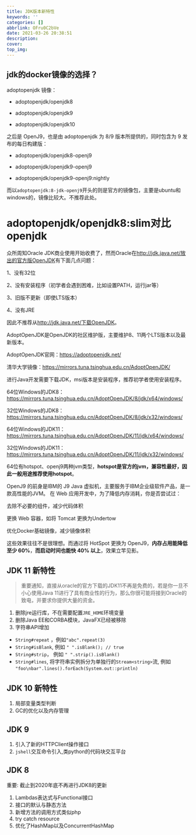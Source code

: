 ```yaml
---
title: JDK版本新特性
keywords: ''
categories: []
abbrlink: OFru0C2bVe
date: 2021-03-26 20:38:51
description:
cover:
top_img:
---
```



## jdk的docker镜像的选择？

adoptopenjdk 镜像：

- adoptopenjdk/openjdk8

- adoptopenjdk/openjdk9

- adoptopenjdk/openjdk10

之后是 OpenJ9，也是由 adoptopenjdk 为 8/9 版本所提供的，同时包含为 9 发布的每日构建版：

- adoptopenjdk/openjdk8-openj9

- adoptopenjdk/openjdk9-openj9

- adoptopenjdk/openjdk9-openj9:nightly

而以`adoptopenjdk:8-jdk-openj9`开头的则是官方的镜像包，主要是ubuntu和windows的，镜像比较大。不推荐此处。

# adoptopenjdk/openjdk8:slim对比openjdk

众所周知Oracle JDK商业使用开始收费了，然而Oracle在<http://jdk.java.net/放出的官方版OpenJDK>有下面几点问题：

1、没有32位

2、没有安装程序（初学者会遇到困难，比如设置PATH，运行jar等）

3、旧版不更新（即使LTS版本）

4、没有JRE

因此不推荐从<http://jdk.java.net/下载OpenJDK>。

AdoptOpenJDK是OpenJDK的社区维护版，主要维护8、11两个LTS版本以及最新版本。

AdoptOpenJDK官网：<https://adoptopenjdk.net/>

清华大学镜像：<https://mirrors.tuna.tsinghua.edu.cn/AdoptOpenJDK/>

进行Java开发需要下载JDK，msi版本是安装程序，推荐初学者使用安装程序。

64位Windows的JDK8：<https://mirrors.tuna.tsinghua.edu.cn/AdoptOpenJDK/8/jdk/x64/windows/>

32位Windows的JDK8：<https://mirrors.tuna.tsinghua.edu.cn/AdoptOpenJDK/8/jdk/x32/windows/>

64位Windows的JDK11：<https://mirrors.tuna.tsinghua.edu.cn/AdoptOpenJDK/11/jdk/x64/windows/>

32位Windows的JDK11：<https://mirrors.tuna.tsinghua.edu.cn/AdoptOpenJDK/11/jdk/x32/windows/>

64位有hotspot、openj9两种jvm类型，**hotspot是官方的jvm，兼容性最好，因此一般用途推荐使用hotspot**。

OpenJ9 的前身是IBM的 J9 Java 虚拟机，主要服务于IBM企业级软件产品，是一款高性能的JVM。
在 Web 应用开发中，为了降低内存消耗，你是否尝试过：

去除不必要的组件，减少代码体积

更换 Web 容器，如将 Tomcat 更换为Undertow

优化Docker基础镜像，减少镜像体积

这些效果往往不是很理想。而通过将 HotSpot 更换为 OpenJ9，**内存占用能降低至少 60%**，**而启动时间也能快 40% 以上**，效果立竿见影。

## JDK 11 新特性

> 重要通知，直接从oracle的官方下载的JDK11不再是免费的，若是你一旦不小心使用Java 11进行了具有商业性的行为，那么你很可能将接到Oracle的致电，并要求你提供大量的资金。

1. 删除jre运行库，不在需要配置`JRE_HOME`环境变量
2. 删除Java EE和CORBA模块，JavaFX已经被移除
3. 字符串API增加

- `String#repeat` ，例如`"abc".repeat(3)`
- `String#isBlank`, 例如 `" ".isBlank(); // true`
- `String#strip`， 例如 `" ".strip().isBlank()`
- `String#lines`, 将字符串实例拆分为单独行的`Stream<string>`流, 例如 `"foo\nbar".lines().forEach(System.out::println)`

## JDK 10 新特性

1. 局部变量类型判断
2. GC的优化以及内存管理

## JDK 9

1. 引入了新的HTTPClient操作接口
2. `jshell`交互命令引入,类python的代码块交互平台

## JDK 8

重要: 截止到2020年底不再进行JDK8的更新

1. Lambdas表达式与Functional接口
2. 接口的默认与静态方法
3. 新增方法的调用方式类似php
4. try catch resource
5. 优化了HashMap以及ConcurrentHashMap
